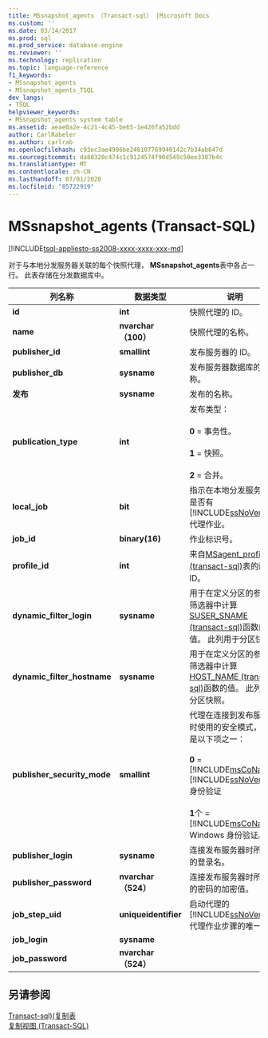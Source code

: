 ```yaml
---
title: MSsnapshot_agents （Transact-sql） |Microsoft Docs
ms.custom: ''
ms.date: 03/14/2017
ms.prod: sql
ms.prod_service: database-engine
ms.reviewer: ''
ms.technology: replication
ms.topic: language-reference
f1_keywords:
- MSsnapshot_agents
- MSsnapshot_agents_TSQL
dev_langs:
- TSQL
helpviewer_keywords:
- MSsnapshot_agents system table
ms.assetid: aeae0a2e-4c21-4c45-be65-1e426fa52bdd
author: CarlRabeler
ms.author: carlrab
ms.openlocfilehash: c93ec3ae4986be248107769940142c7b34ab647d
ms.sourcegitcommit: da88320c474c1c9124574f90d549c50ee3387b4c
ms.translationtype: MT
ms.contentlocale: zh-CN
ms.lasthandoff: 07/01/2020
ms.locfileid: "85722919"
---
```

# <a name="mssnapshot_agents-transact-sql"></a>MSsnapshot_agents (Transact-SQL)
[!INCLUDE[tsql-appliesto-ss2008-xxxx-xxxx-xxx-md](../../includes/applies-to-version/sqlserver.md)]

  对于与本地分发服务器关联的每个快照代理， **MSsnapshot_agents**表中各占一行。 此表存储在分发数据库中。  
  
|列名称|数据类型|说明|  
|-----------------|---------------|-----------------|  
|**id**|**int**|快照代理的 ID。|  
|**name**|**nvarchar （100）**|快照代理的名称。|  
|**publisher_id**|**smallint**|发布服务器的 ID。|  
|**publisher_db**|**sysname**|发布服务器数据库的名称。|  
|**发布**|**sysname**|发布的名称。|  
|**publication_type**|**int**|发布类型：<br /><br /> **0** = 事务性。<br /><br /> **1** = 快照。<br /><br /> **2** = 合并。|  
|**local_job**|**bit**|指示在本地分发服务器上是否有 [!INCLUDE[ssNoVersion](../../includes/ssnoversion-md.md)] 代理作业。|  
|**job_id**|**binary(16)**|作业标识号。|  
|**profile_id**|**int**|来自[MSagent_profiles &#40;transact-sql&#41;](../../relational-databases/system-tables/msagent-profiles-transact-sql.md)表的配置 ID。|  
|**dynamic_filter_login**|**sysname**|用于在定义分区的参数化筛选器中计算[SUSER_SNAME &#40;transact-sql&#41;](../../t-sql/functions/suser-sname-transact-sql.md)函数的值。 此列用于分区快照。|  
|**dynamic_filter_hostname**|**sysname**|用于在定义分区的参数化筛选器中计算[HOST_NAME &#40;transact-sql&#41;](../../t-sql/functions/host-name-transact-sql.md)函数的值。 此列用于分区快照。|  
|**publisher_security_mode**|**smallint**|代理在连接到发布服务器时使用的安全模式，可以是以下项之一：<br /><br /> **0**  =  [!INCLUDE[msCoName](../../includes/msconame-md.md)] [!INCLUDE[ssNoVersion](../../includes/ssnoversion-md.md)] 身份验证<br /><br /> **1**个  =  [!INCLUDE[msCoName](../../includes/msconame-md.md)] Windows 身份验证。|  
|**publisher_login**|**sysname**|连接发布服务器时所使用的登录名。|  
|**publisher_password**|**nvarchar （524）**|连接发布服务器时所使用的密码的加密值。|  
|**job_step_uid**|**uniqueidentifier**|启动代理的 [!INCLUDE[ssNoVersion](../../includes/ssnoversion-md.md)] 代理作业步骤的唯一 ID。|  
|**job_login**|**sysname**||  
|**job_password**|**nvarchar （524）**||  
  
## <a name="see-also"></a>另请参阅  
 [Transact-sql&#41;&#40;复制表](../../relational-databases/system-tables/replication-tables-transact-sql.md)   
 [复制视图 (Transact-SQL)](../../relational-databases/system-views/replication-views-transact-sql.md)  
  
  
